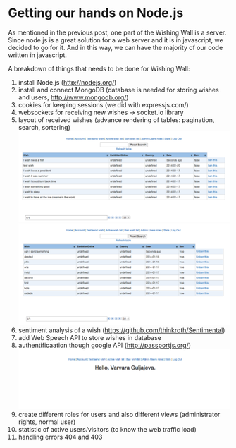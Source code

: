 # Getting our hands on Node.js
As mentioned in the previous post, one part of the Wishing Wall is a server. Since node.js is a great solution for a web server and it is in javascript, we decided to go for it. And in this way, we can have the majority of our code written in javascript.

A breakdown of things that needs to be done for Wishing Wall:
1. install Node.js (http://nodejs.org/)
2. install and connect MongoDB (database is needed for storing wishes and users, http://www.mongodb.org/)
3. cookies for keeping sessions (we did with expressjs.com/)
4. websockets for receiving new wishes -> socket.io library
5. layout of received wishes (advance rendering of tables: pagination, search, sortering)
![Node table view](../project_images/node2.png?raw=true "Table view")
![Node table view](../project_images/node3.png?raw=true "Table view")
6. sentiment analysis of a wish (https://github.com/thinkroth/Sentimental)
7. add Web Speech API to store wishes in database
8. authentificaation though google API (http://passportjs.org/)
![Authentification](../project_images/node1.png?raw=true "Authentification")
9. create different roles for users and also different views (administrator rights, normal user)
10. statistic of active users/visitors (to know the web traffic load)
11. handling errors 404 and 403



